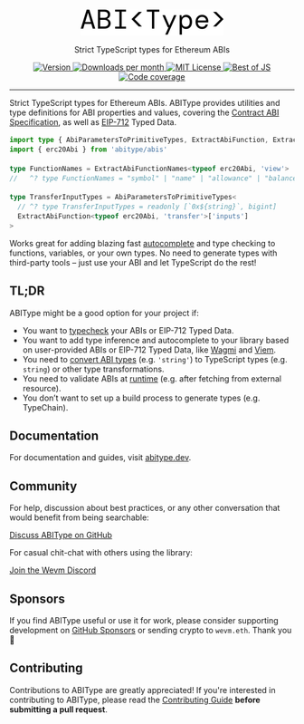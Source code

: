 <br/>

<p align="center">
  <a href="https://abitype.dev">
    <picture>
      <source media="(prefers-color-scheme: dark)" srcset="https://raw.githubusercontent.com/wevm/abitype/main/.github/logo-dark.svg">
      <img alt="ABIType logo" src="https://raw.githubusercontent.com/wevm/abitype/main/.github/logo-light.svg" width="auto" height="45">
    </picture>
  </a>
</p>

<p align="center">
  Strict TypeScript types for Ethereum ABIs
<p>

<div align="center">
  <a href="https://www.npmjs.com/package/abitype">
    <picture>
      <source media="(prefers-color-scheme: dark)" srcset="https://img.shields.io/npm/v/abitype?colorA=21262d&colorB=21262d&style=flat">
      <img src="https://img.shields.io/npm/v/abitype?colorA=f6f8fa&colorB=f6f8fa&style=flat" alt="Version">
    </picture>
  </a>
  <a href="https://www.npmjs.com/package/abitype">
    <picture>
      <source media="(prefers-color-scheme: dark)" srcset="https://img.shields.io/npm/dm/abitype?colorA=21262d&colorB=21262d&style=flat">
      <img src="https://img.shields.io/npm/dm/abitype?colorA=f6f8fa&colorB=f6f8fa&style=flat" alt="Downloads per month">
    </picture>
  </a>
  <a href="https://github.com/wevm/abitype/blob/main/LICENSE">
    <picture>
      <source media="(prefers-color-scheme: dark)" srcset="https://img.shields.io/npm/l/abitype?colorA=21262d&colorB=21262d&style=flat">
      <img src="https://img.shields.io/npm/l/abitype?colorA=f6f8fa&colorB=f6f8fa&style=flat" alt="MIT License">
    </picture>
  </a>
  <a href="https://bestofjs.org/projects/abitype">
    <picture>
      <source media="(prefers-color-scheme: dark)" srcset="https://img.shields.io/endpoint?colorA=21262d&colorB=21262d&style=flat&url=https://bestofjs-serverless.now.sh/api/project-badge?fullName=wevm%2Fabitype%26since=daily">
      <img src="https://img.shields.io/endpoint?colorA=f6f8fa&colorB=f6f8fa&style=flat&url=https://bestofjs-serverless.now.sh/api/project-badge?fullName=wevm%2Fabitype%26since=daily" alt="Best of JS">
    </picture>
  </a>
  <a href="https://app.codecov.io/gh/wevm/abitype">
    <picture>
      <source media="(prefers-color-scheme: dark)" srcset="https://img.shields.io/codecov/c/github/wevm/abitype?colorA=21262d&colorB=21262d">
      <img src="https://img.shields.io/codecov/c/github/wevm/abitype?colorA=f6f8fa&colorB=f6f8fa" alt="Code coverage">
    </picture>
  </a>
</div>

---

Strict TypeScript types for Ethereum ABIs. ABIType provides utilities and type definitions for ABI properties and values, covering the [Contract ABI Specification](https://docs.soliditylang.org/en/latest/abi-spec.html), as well as [EIP-712](https://eips.ethereum.org/EIPS/eip-712) Typed Data.

```ts
import type { AbiParametersToPrimitiveTypes, ExtractAbiFunction, ExtractAbiFunctionNames } from 'abitype'
import { erc20Abi } from 'abitype/abis'

type FunctionNames = ExtractAbiFunctionNames<typeof erc20Abi, 'view'>
//   ^? type FunctionNames = "symbol" | "name" | "allowance" | "balanceOf" | "decimals" | "totalSupply"

type TransferInputTypes = AbiParametersToPrimitiveTypes<
  // ^? type TransferInputTypes = readonly [`0x${string}`, bigint]
  ExtractAbiFunction<typeof erc20Abi, 'transfer'>['inputs']
>
```

Works great for adding blazing fast [autocomplete](https://twitter.com/awkweb/status/1555678944770367493) and type checking to functions, variables, or your own types. No need to generate types with third-party tools – just use your ABI and let TypeScript do the rest!

## TL;DR

ABIType might be a good option for your project if:

- You want to [typecheck](https://abitype.dev/api/types) your ABIs or EIP-712 Typed Data.
- You want to add type inference and autocomplete to your library based on user-provided ABIs or EIP-712 Typed Data, like [Wagmi](https://wagmi.sh) and [Viem](https://viem.sh).
- You need to [convert ABI types](https://abitype.dev/api/utilities#abiparameterstoprimitivetypes) (e.g. `'string'`) to TypeScript types (e.g. `string`) or other type transformations.
- You need to validate ABIs at [runtime](https://abitype.dev/api/zod) (e.g. after fetching from external resource).
- You don’t want to set up a build process to generate types (e.g. TypeChain).

## Documentation

For documentation and guides, visit [abitype.dev](https://abitype.dev).

## Community

For help, discussion about best practices, or any other conversation that would benefit from being searchable:

[Discuss ABIType on GitHub](https://github.com/wevm/abitype/discussions)

For casual chit-chat with others using the library:

[Join the Wevm Discord](https://discord.gg/SghfWBKexF)

## Sponsors

If you find ABIType useful or use it for work, please consider supporting development on [GitHub Sponsors](https://github.com/sponsors/wevm?metadata_campaign=abitype_readme) or sending crypto to `wevm.eth`. Thank you 🙏

## Contributing

Contributions to ABIType are greatly appreciated! If you're interested in contributing to ABIType, please read the [Contributing Guide](https://github.com/wevm/abitype/blob/main/.github/CONTRIBUTING.md) **before submitting a pull request**.
